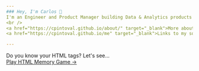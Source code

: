 ```yaml
---
### Hey, I'm Carlos 👋
I'm an Engineer and Product Manager building Data & Analytics products in the EdTech space <br />
<br />
<a href="https://cpintoval.github.io/about/" target="_blank">More about me &rarr;</a> <br />
<a href="https://cpintoval.github.io/me" target="_blank">Links to my socials &rarr;</a> <br />

---
```

Do you know your HTML tags? Let's see...<br />
<a href="https://cpintoval.github.io/html-memory" target="_blank">Play HTML Memory Game &rarr;</a> <br />
<!--
**cpintoval/cpintoval** is a ✨ _special_ ✨ repository because its `README.md` (this file) appears on your GitHub profile.

Here are some ideas to get you started:

- 🔭 I’m currently working on ...
- 🌱 I’m currently learning ...
- 👯 I’m looking to collaborate on ...
- 🤔 I’m looking for help with ...
- 💬 Ask me about ...
- 📫 How to reach me: ...
- 😄 Pronouns: ...
- ⚡ Fun fact: ...
-->
